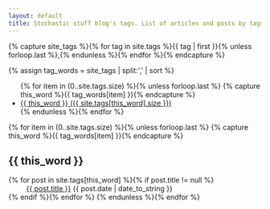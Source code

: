 ```yaml
---
layout: default
title: Stochastic stuff blog's tags. List of articles and posts by tags.
---
```


<!-- Get the tag name for every tag on the site and set them
to the `site_tags` variable. -->
{% capture site_tags %}{% for tag in site.tags %}{{ tag | first }}{% unless forloop.last %},{% endunless %}{% endfor %}{% endcapture %}

<!-- `tag_words` is a sorted array of the tag names. -->
{% assign tag_words = site_tags | split:',' | sort %}

<!-- Build the Page -->

<!-- List of all tags -->
<ul class="tags">
  {% for item in (0..site.tags.size) %}{% unless forloop.last %}
    {% capture this_word %}{{ tag_words[item] }}{% endcapture %}
    <li>
      <a href="#{{ this_word | slugify }}" class="tag">{{ this_word }}
        <span>({{ site.tags[this_word].size }})</span>
      </a>
    </li>
  {% endunless %}{% endfor %}
</ul>

<!-- Posts by Tag -->
<div>
  {% for item in (0..site.tags.size) %}{% unless forloop.last %}
    {% capture this_word %}{{ tag_words[item] }}{% endcapture %}
    <h2 id="{{ this_word | slugify }}">{{ this_word }}</h2>
    {% for post in site.tags[this_word] %}{% if post.title != null %}
      <div>
        <span class="left"">
          <a href="{{ post.url |prepend:site.baseurl }}">{{ post.title }}</a>
        </span>
        <span class="right"">
          {{ post.date | date_to_string }}
        </span>
      </div>
      <div class="clearflix"></div>
    {% endif %}{% endfor %}
  {% endunless %}{% endfor %}
</div>
